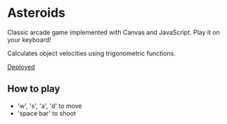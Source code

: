 # Asteroids

Classic arcade game implemented with Canvas and JavaScript. Play it on your keyboard!

Calculates object velocities using trigonometric functions.

[Deployed](http://www.shouldihireralph.com/asteroids.html)

## How to play
* 'w', 's', 'a', 'd' to move
* 'space bar' to shoot